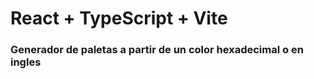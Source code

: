 # React + TypeScript + Vite

<h3>Generador de paletas a partir de un color hexadecimal o en ingles</h3>
